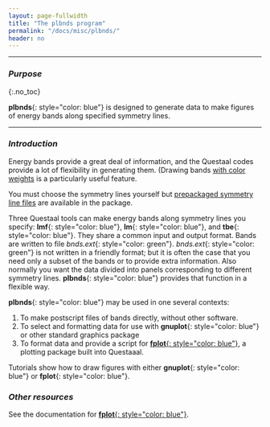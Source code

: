 ```yaml
---
layout: page-fullwidth
title: "The plbnds program"
permalink: "/docs/misc/plbnds/"
header: no
---
```

_____________________________________________________________


### _Purpose_
{:.no_toc}

**plbnds**{: style="color: blue"} is designed to generate data to make
figures of energy bands along specified symmetry lines.

_____________________________________________________________

### _Introduction_

Energy bands provide a great deal of information, and the Questaal codes provide a lot of flexibility in generating
them.  (Drawing bands [with color weights](xx) is a particularly useful feature.

You must choose the symmetry lines yourself but [prepackaged symmetry line
files](https://lordcephei.github.io/docs/input/symfile/) are available in the package.

Three Questaal tools can make energy bands along symmetry lines you specify: **lmf**{: style="color: blue"}, **lm**{:
style="color: blue"}, and **tbe**{: style="color: blue"}. They share a common input and output format.  Bands are
written to file _bnds.ext_{: style="color: green"}.  _bnds.ext_{: style="color: green"} is not written in a friendly
format; but it is often the case that you need only a subset of the bands or to provide extra information.
Also normally you want the data divided into panels corresponding to different symmetry lines.
**plbnds**{: style="color: blue"} provides that function in a flexible way.

**plbnds**{: style="color: blue"} may be used in one several contexts:

1. To make postscript files of bands directly, without other software.
2. To select and formatting data for use with **gnuplot**{: style="color: blue"} or other standard graphics package
3. To format data and provide a script for [**fplot**{: style="color: blue"}](/fplot/), a plotting package built into Questaaal.

Tutorials show how to draw figures with either **gnuplot**{: style="color: blue"} or **fplot**{: style="color: blue"}.

### _Other resources_

See the documentation for [**fplot**{: style="color: blue"}](/fplot/).

